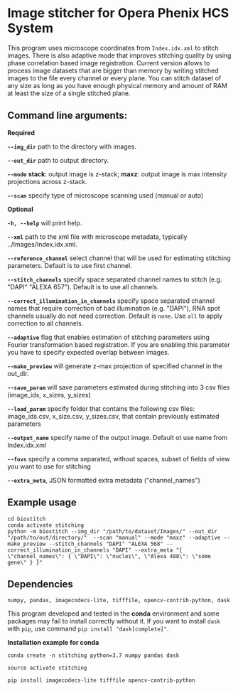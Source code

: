 # Image stitcher for Opera Phenix HCS System 

This program uses microscope coordinates from `Index.idx.xml` to stitch images. There is also adaptive mode that improves stitching quality by using phase correlation based image registration. Current version allows to process image datasets that are bigger than memory by writing stitched images to the file every channel or every plane. You can stitch dataset of any size as long as you have enough physical memory and amount of RAM at least the size of a single stitched plane.

## Command line arguments:
**Required**

**`--img_dir`**   path to the directory with images.

**`--out_dir`**   path to output directory.

**`--mode`**  **stack**: output image is z-stack; 
            **maxz**: output image is max intensity projections across z-stack.
            
**`--scan`**    specify type of microscope scanning used (manual or auto)


**Optional**


**`-h, --help`**    will print help.

**`--xml`**   path to the xml file with microscope metadata, typically ../Images/Index.idx.xml.

**`--reference_channel`**   select channel that will be used for estimating stitching parameters. Default is to use first channel.

**`--stitch_channels`**   specify space separated channel names to stitch (e.g. "DAPI" "ALEXA 657"). Default is to use all channels.

**`--correct_illumination_in_channels`**  specify space separated channel names that require correction of bad illumination (e.g. "DAPI"), RNA spot channels usually do not need correction. Default is `none`. Use `all` to apply correction to all channels.

**`--adaptive`**    flag that enables estimation of stitching parameters using Fourier transformation based registration. If you are enabling this parameter you have to specify expected overlap between images.

**`--make_preview`**  will generate z-max projection of specified channel in the out_dir.

**`--save_param`**     will save parameters estimated during stitching into 3 csv files (image_ids, x_sizes, y_sizes)

**`--load_param`**     specify folder that contains the following csv files: image_ids.csv, x_size.csv, y_sizes.csv, that contain previously estimated parameters

**`--output_name`** specify name of the output image. Default ot use name from Index.idx.xml

**`--fovs`**    specify a comma separated, without spaces, subset of fields of view you want to use for stitching

**`--extra_meta`**, JSON formatted extra metadata ("channel_names")


## Example usage

`cd biostitch`\
`conda activate stitching`\
`python -m biostitch --img_dir "/path/to/dataset/Images/" --out_dir "/path/to/out/directory/" 
--scan "manual" --mode "maxz" --adaptive --make_preview --stitch_channels "DAPI" "ALEXA 568" --correct_illumination_in_channels "DAPI"
--extra_meta "{ \"channel_names\": { \"DAPI\": \"nuclei\", \"Alexa 488\": \"some gene\" } }"
`
 


## Dependencies

`numpy, pandas, imagecodecs-lite, tifffile, opencv-contrib-python, dask`

This program developed and tested in the **conda** environment and some packages may fail to install correctly without it.
If you want to install `dask` with `pip`, use command `pip install "dask[complete]"`.  

**Installation example for conda**

`conda create -n stitching python=3.7 numpy pandas dask`

`source activate stitching`

`pip install imagecodecs-lite tifffile opencv-contrib-python`


